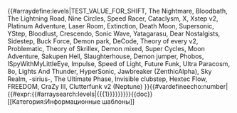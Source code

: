{{#arraydefine:levels|TEST_VALUE_FOR_SHIFT,
The Nightmare,
Bloodbath,
The Lightning Road,
Nine Circles,
Speed Racer,
Cataclysm,
X,
Xstep v2,
Platinum Adventure,
Laser Room,
Extinction,
Death Moon,
Supersonic,
YStep,
Bloodlust,
Crescendo,
Sonic Wave,
Yatagarasu,
Dear Nostalgists,
Sidestep,
Buck Force,
Demon park,
DeCode,
Theory of every v2,
Problematic,
Theory of Skrillex,
Demon mixed,
Super Cycles,
Moon Adventure,
Sakupen Hell,
Slaughterhouse,
Demon jumper,
Phobos,
ISpyWithMyLittleEye,
Impulse,
Speed of Light,
Future Funk,
Ultra Paracosm,
8o,
Lights And Thunder,
HyperSonic,
Jawbreaker (ZenthicAlpha),
Sky Realm,
-sirius-,
The Ultimate Phase,
Invisible clubstep,
Hextec Flow,
FREEDOM,
CraZy III,
Clutterfunk v2 (Neptune)
}}{{#vardefineecho:number|{{#expr:{{#arraysearch:levels|{{{1}}}}}}}}}<noinclude>{{doc}}[[Категория:Информационные шаблоны]]</noinclude>